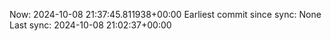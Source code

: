Now: 2024-10-08 21:37:45.811938+00:00 Earliest commit since sync: None Last sync: 2024-10-08 21:02:37+00:00

